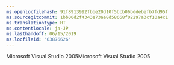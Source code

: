 ```yaml
---
ms.openlocfilehash: 91f8913992fbbe20d10f5bcb06bddebefb7fd95f
ms.sourcegitcommit: 1bb00d2f4343e73ae8d58668f02297a3cf10a4c1
ms.translationtype: HT
ms.contentlocale: ja-JP
ms.lasthandoff: 06/15/2019
ms.locfileid: "63876626"
---
```

<span data-ttu-id="090f6-101">Microsoft Visual Studio 2005</span><span class="sxs-lookup"><span data-stu-id="090f6-101">Microsoft Visual Studio 2005</span></span>